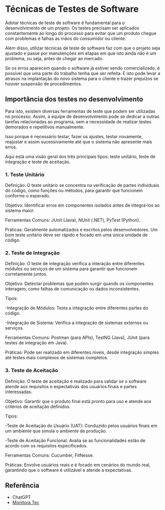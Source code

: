 # Técnicas de Testes de Software

 Adotar técnicas de teste de software é fundamental para o desenvolvimento de um projeto. Os testes precisam ser aplicados constantemente ao longo do processo para evitar que um produto chegue com problemas e falhas às mãos do consumidor ou cliente.
 
 Além disso, utilizar técnicas de teste de software faz com que o projeto seja ajustado e passe por manutenções em etapas em que isto ainda não é um problema, ou seja, antes de chegar ao mercado. 

 Se os erros aparecem quando o software já estiver sendo comercializado, é possível que uma parte do trabalho tenha que ser refeita. E isto pode levar a atrasos na implantação do novo sistema para o cliente e trazer prejuízos se houver suspensão de procedimentos. 

## Importância dos testes no desenvolvimento

 Para isto, existem diversas ferramentas de teste que podem ser utilizadas no processo. Assim, a equipe de desenvolvimento pode se dedicar a outras tarefas relacionadas ao programa, sem a necessidade de realizar testes demorados e repetitivos manualmente. 

 Isso porque é necessário testar, fazer os ajustes, testar novamente, reajustar e assim sucessivamente até que o sistema não apresente mais erros.

Aqui está uma visão geral dos três principais tipos: teste unitário, teste de integração e teste de aceitação.
### 1. Teste Unitário
 Definição: O teste unitário se concentra na verificação de partes individuais do código, como funções ou métodos, para garantir que funcionem conforme o esperado.

 Objetivo: Identificar erros em componentes isolados antes de integrá-los ao sistema maior.

 Ferramentas Comuns: JUnit (Java), NUnit (.NET), PyTest (Python).

 Práticas: Geralmente automatizados e escritos pelos desenvolvedores. Um bom teste unitário deve ser rápido e focado em uma única unidade de código.
### 2. Teste de Integração
 Definição: O teste de integração verifica a interação entre diferentes módulos ou serviços de um sistema para garantir que funcionem corretamente juntos.

 Objetivo: Detectar problemas que podem surgir quando os componentes interagem, como falhas de comunicação ou dados inconsistentes.

Tipos:

 -Integração de Módulos: Testa a integração entre diferentes partes do código.
 
 -Integração de Sistema: Verifica a integração de sistemas externos ou serviços.

 Ferramentas Comuns: Postman (para APIs), TestNG (Java), JUnit (para testes de integração em Java).

Práticas: Pode ser realizado em diferentes níveis, desde integração simples até testes mais complexos de sistemas completos.
### 3. Teste de Aceitação
 Definição: O teste de aceitação é realizado para validar se o software atende aos requisitos e expectativas dos usuários finais e partes interessadas.
 
 Objetivo: Garantir que o produto final está pronto para uso e atende aos critérios de aceitação definidos.

Tipos:

 -Teste de Aceitação do Usuário (UAT): Conduzido pelos usuários finais em um ambiente que simula o ambiente de produção.

 -Teste de Aceitação Funcional: Avalia se as funcionalidades estão de acordo com os requisitos especificados.

 Ferramentas Comuns: Cucumber, FitNesse.

 Práticas: Envolve usuários reais e é focado em cenários do mundo real, garantindo que o software é utilizável e atende a expectativas.
 
 ## Referência

 - ChatGPT
 - [Monitora Tec](https://www.monitoratec.com.br/blog/tecnicas-de-teste-de-software/)